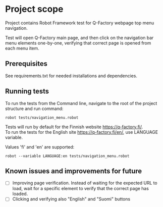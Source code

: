 # Project scope

Project contains Robot Framework test for Q-Factory webpage top menu navigation.

Test will open Q-Factory main page, and then click on the navigation bar menu elements one-by-one, verifying that correct page is opened from each menu item.

## Prerequisites

See requirements.txt for needed installations and dependencies.

## Running tests

To run the tests from the Command line, navigate to the root of the project structure and run command:

```
robot tests/navigation_menu.robot
```

Tests will run by default for the Finnish website https://q-factory.fi/.  
To run the tests for the English site https://q-factory.fi/en/, use LANGUAGE variable. 

Values 'fi' and 'en' are supported:

```
robot --variable LANGUAGE:en tests/navigation_menu.robot
```

## Known issues and improvements for future

- [ ] Improving page verification. Instead of waiting for the expected URL to load, wait for a specific element to verify that the correct page has loaded.
- [ ] Clicking and verifying also "English" and "Suomi" buttons